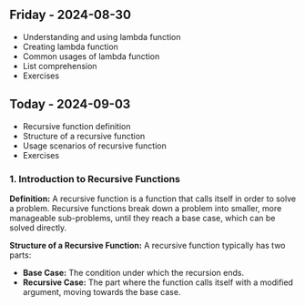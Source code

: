 ## Friday - 2024-08-30

* Understanding and using lambda function
* Creating lambda function
* Common usages of lambda function
* List comprehension
* Exercises


## Today - 2024-09-03

* Recursive function definition
* Structure of a recursive function
* Usage scenarios of recursive function
* Exercises


### 1. **Introduction to Recursive Functions**

**Definition:**
A recursive function is a function that calls itself in order to solve a problem. Recursive functions break down a problem into smaller, more manageable sub-problems, until they reach a base case, which can be solved directly.

**Structure of a Recursive Function:**
A recursive function typically has two parts:
- **Base Case:** The condition under which the recursion ends.
- **Recursive Case:** The part where the function calls itself with a modified argument, moving towards the base case.